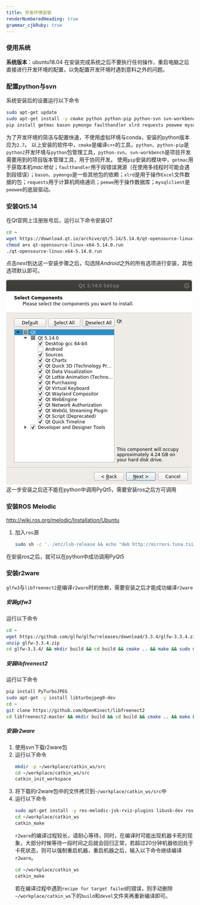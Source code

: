 ```yaml
---
title: 开发环境安装
renderNumberedHeading: true
grammar_cjkRuby: true
---
```



### 使用系统
**系统版本**：ubuntu18.04
在安装完成系统之后不要执行任何操作，重启电脑之后直接进行开发环境的配置，以免配置开发环境时遇到意料之外的问题。

### 配置python与svn
系统安装后的设置运行以下命令

``` sh
sudo apt-get update
sudo apt-get install -y cmake python python-pip python-svn svn-workbench
pip install getmac bason pymongo faulthandler xlrd requests peewee mysqlclient
```
为了开发环境的简洁与配置快速，不使用虚拟环境与conda，安装的python版本应为`2.7`。
以上安装的软件中，`cmake`是编译`c++`的工具，`python`、`python-pip`是`python2`开发环境与`python`包管理工具，`python-svn`、`svn-workbench`是项目开发需要用到的项目版本管理工具，用于协同开发。
使用`pip`安装的模块中，`getmac`用于获取本机*mac地址*；`faulthandler`用于段错误溯源（在使用多线程时可能会遇到段错误）；`bason`、`pymongo`是一些其他包的依赖；`xlrd`是用于操作`Excel`文件数据的包；`requests`用于计算机网络通讯；`peewe`用于操作数据库；`mysqlclient`是`peewee`的底层驱动。

### 安装Qt5.14
在Qt官网上注册账号后，运行以下命令安装QT

``` sh
cd ~
wget https://download.qt.io/archive/qt/5.14/5.14.0/qt-opensource-linux-x64-5.14.0.run
chmod a+x qt-opensource-linux-x64-5.14.0.run
./qt-opensource-linux-x64-5.14.0.run
```

点击*next*到达这一安装步骤之后，勾选除*Android*之外的所有选项进行安装，其他选项默认即可。

![安装QT](./images/1627283800_1.png)
这一步安装之后还不能在python中调用PyQt5，需要安装ros之后方可调用

### 安装ROS Melodic
http://wiki.ros.org/melodic/Installation/Ubuntu
1. 加入`ros`源
	``` sh
	sudo sh -c '. /etc/lsb-release && echo "deb http://mirrors.tuna.tsinghua.edu.cn/ros/ubuntu/ `lsb_release -cs` main" > /etc/apt/sources.list.d/ros-latest.list'
	```

在安装ros之后，就可以在python中成功调用PyQt5

### 安装r2ware
`glfw3`与`libfreenect2`是编译`r2ware`时的依赖，需要安装之后才能成功编译`r2ware`
##### 安装glfw3
运行以下命令

``` sh
cd ~
wget https://github.com/glfw/glfw/releases/download/3.3.4/glfw-3.3.4.zip
unzip glfw-3.3.4.zip 
cd glfw-3.3.4/ && mkdir build && cd build && cmake .. && make && sudo make install
```
##### 安装libfreenect2
运行以下命令

``` sh
pip install PyTurboJPEG
sudo apt-get -y install libturbojpeg0-dev
cd ~
git clone https://github.com/OpenKinect/libfreenect2
cd libfreenect2-master && mkdir build && cd build && cmake .. && make && sudo make install
```

##### 安装r2ware
1. 使用svn下载r2ware包
2. 运行以下命令
	``` sh
	mkdir -p ~/workplace/catkin_ws/src
	cd ~/workplace/catkin_ws/src
	catkin_init_workspace
	```
3. 将下载的r2ware包中的文件拷贝到`~/workplace/catkin_ws/src`中
4. 运行以下命令
	``` sh
	sudo apt-get install -y ros-melodic-jsk-rviz-plugins libusb-dev ros-melodic-serial ros-melodic-velodyne ros-melodic-grid-map ros-melodic-urg-c fonts-glewlwyd glew-utils glewlwyd glewlwyd-common libglew-dev libglew2.0 libspnav-dev 
	cd ~/workplace/catkin_ws
	catkin_make
	```
	`r2ware`的编译过程较长，请耐心等待，同时，在编译时可能出现机器卡死的现象，大部分时候等待一段时间之后就会回归正常，若超过20分钟机器依旧处于卡死状态，则可以强制重启机器，重启机器之后，输入以下命令继续编译`r2ware`。
	``` sh
	cd ~/workplace/catkin_ws
	catkin_make
	```
	若在编译过程中遇到`recipe for target failed`的错误，则手动删除`~/workplace/catkin_ws`下的`build`和`devel`文件夹再重新编译即可。




